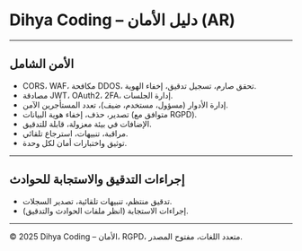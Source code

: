 # Dihya Coding – دليل الأمان (AR)

---

## الأمن الشامل

- CORS، WAF، مكافحة DDOS، تحقق صارم، تسجيل تدقيق، إخفاء الهوية.
- مصادقة JWT، OAuth2، 2FA، إدارة الجلسات.
- إدارة الأدوار (مسؤول، مستخدم، ضيف)، تعدد المستأجرين الآمن.
- تصدير، حذف، إخفاء هوية البيانات (متوافق مع RGPD).
- الإضافات في بيئة معزولة، قابلة للتدقيق.
- مراقبة، تنبيهات، استرجاع تلقائي.
- توثيق واختبارات أمان لكل وحدة.

---

## إجراءات التدقيق والاستجابة للحوادث
- تدقيق منتظم، تنبيهات تلقائية، تصدير السجلات.
- إجراءات الاستجابة (انظر ملفات الحوادث والتدقيق).

---

© 2025 Dihya Coding – الأمان، RGPD، متعدد اللغات، مفتوح المصدر.

